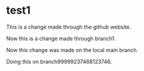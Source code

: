 # test1

This is a change made through the github website.

Now this is a change made through branch1.

Now this change was made on the local main branch.

Doing this on branch99999237468123746.